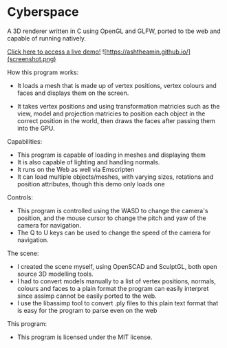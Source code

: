 # Cyberspace
A 3D renderer written in C using OpenGL and GLFW, ported to tbe web and capable of running natively.

[Click here to access a live demo!](https://ashtheamin.github.io/)
![https://ashtheamin.github.io/](screenshot.png)

How this program works:
- It loads a mesh that is made up of vertex positions, vertex colours and faces and displays them on the screen.

- It takes vertex positions and using transformation matricies such as the view, model and projection matricies to position each object in the correct position in the world, then draws the faces after passing them into the GPU.

Capabilities:
- This program is capable of loading in meshes and displaying them
- It is also capable of lighting and handling normals.
- It runs on the Web as well via Emscripten
- It can load multiple objects/meshes, with varying sizes, rotations and position attributes, though this demo only loads one

Controls: 
- This program is controlled using the WASD to change the camera's position, and the mouse cursor to change the pitch and yaw of the camera for navigation.
- The Q to U keys can be used to change the speed of the camera for navigation.

The scene:
- I created the scene myself, using OpenSCAD and SculptGL, both open source 3D modelling tools.
- I had to convert models manually to a list of vertex positions, normals, colours and faces to a plain format the program can easily interpret since assimp cannot be easily ported to the web.
- I use the libassimp tool to convert .ply files to this plain text format that is easy for the program to parse even on the web

This program:
- This program is licensed under the MIT license.
